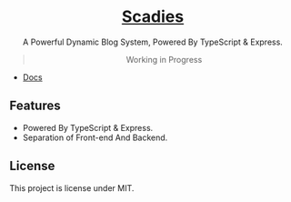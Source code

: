 <h1 align="center">
<a href="https://scadies.js.org/">Scadies</a>
</h1>

<p align="center">
A Powerful Dynamic Blog System, Powered By TypeScript & Express.
</p>

<blockquote align="center">
Working in Progress
</blockquote>

-   [Docs](https://scadies.js.org)

## Features

-   Powered By TypeScript & Express.
-   Separation of Front-end And Backend.

## License

This project is license under MIT.

